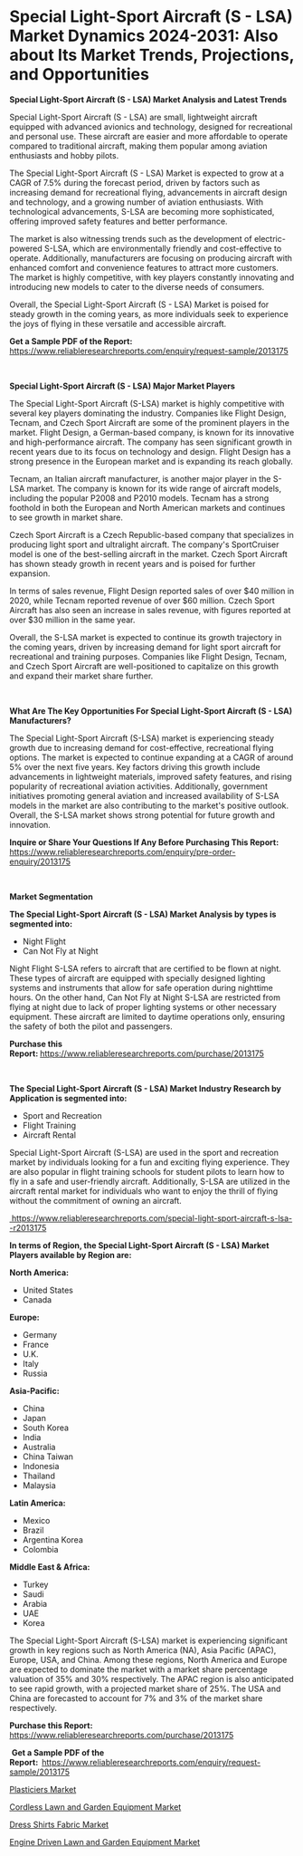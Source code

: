 <p><h1>Special Light-Sport Aircraft (S - LSA) Market Dynamics 2024-2031: Also about Its Market Trends, Projections, and Opportunities</h1></p><p><strong>Special Light-Sport Aircraft (S - LSA) Market Analysis and Latest Trends</strong></p>
<p><p>Special Light-Sport Aircraft (S - LSA) are small, lightweight aircraft equipped with advanced avionics and technology, designed for recreational and personal use. These aircraft are easier and more affordable to operate compared to traditional aircraft, making them popular among aviation enthusiasts and hobby pilots.</p><p>The Special Light-Sport Aircraft (S - LSA) Market is expected to grow at a CAGR of 7.5% during the forecast period, driven by factors such as increasing demand for recreational flying, advancements in aircraft design and technology, and a growing number of aviation enthusiasts. With technological advancements, S-LSA are becoming more sophisticated, offering improved safety features and better performance.</p><p>The market is also witnessing trends such as the development of electric-powered S-LSA, which are environmentally friendly and cost-effective to operate. Additionally, manufacturers are focusing on producing aircraft with enhanced comfort and convenience features to attract more customers. The market is highly competitive, with key players constantly innovating and introducing new models to cater to the diverse needs of consumers.</p><p>Overall, the Special Light-Sport Aircraft (S - LSA) Market is poised for steady growth in the coming years, as more individuals seek to experience the joys of flying in these versatile and accessible aircraft.</p></p>
<p><strong>Get a Sample PDF of the Report:&nbsp;</strong> <a href="https://www.reliableresearchreports.com/enquiry/request-sample/2013175">https://www.reliableresearchreports.com/enquiry/request-sample/2013175</a></p>
<p>&nbsp;</p>
<p><strong>Special Light-Sport Aircraft (S - LSA) Major Market Players</strong></p>
<p><p>The Special Light-Sport Aircraft (S-LSA) market is highly competitive with several key players dominating the industry. Companies like Flight Design, Tecnam, and Czech Sport Aircraft are some of the prominent players in the market. Flight Design, a German-based company, is known for its innovative and high-performance aircraft. The company has seen significant growth in recent years due to its focus on technology and design. Flight Design has a strong presence in the European market and is expanding its reach globally.</p><p>Tecnam, an Italian aircraft manufacturer, is another major player in the S-LSA market. The company is known for its wide range of aircraft models, including the popular P2008 and P2010 models. Tecnam has a strong foothold in both the European and North American markets and continues to see growth in market share.</p><p>Czech Sport Aircraft is a Czech Republic-based company that specializes in producing light sport and ultralight aircraft. The company's SportCruiser model is one of the best-selling aircraft in the market. Czech Sport Aircraft has shown steady growth in recent years and is poised for further expansion.</p><p>In terms of sales revenue, Flight Design reported sales of over $40 million in 2020, while Tecnam reported revenue of over $60 million. Czech Sport Aircraft has also seen an increase in sales revenue, with figures reported at over $30 million in the same year.</p><p>Overall, the S-LSA market is expected to continue its growth trajectory in the coming years, driven by increasing demand for light sport aircraft for recreational and training purposes. Companies like Flight Design, Tecnam, and Czech Sport Aircraft are well-positioned to capitalize on this growth and expand their market share further.</p></p>
<p>&nbsp;</p>
<p><strong>What Are The Key Opportunities For Special Light-Sport Aircraft (S - LSA) Manufacturers?</strong></p>
<p><p>The Special Light-Sport Aircraft (S-LSA) market is experiencing steady growth due to increasing demand for cost-effective, recreational flying options. The market is expected to continue expanding at a CAGR of around 5% over the next five years. Key factors driving this growth include advancements in lightweight materials, improved safety features, and rising popularity of recreational aviation activities. Additionally, government initiatives promoting general aviation and increased availability of S-LSA models in the market are also contributing to the market's positive outlook. Overall, the S-LSA market shows strong potential for future growth and innovation.</p></p>
<p><strong>Inquire or Share Your Questions If Any Before Purchasing This Report:</strong> <a href="https://www.reliableresearchreports.com/enquiry/pre-order-enquiry/2013175">https://www.reliableresearchreports.com/enquiry/pre-order-enquiry/2013175</a></p>
<p>&nbsp;</p>
<p><strong>Market Segmentation</strong></p>
<p><strong>The Special Light-Sport Aircraft (S - LSA) Market Analysis by types is segmented into:</strong></p>
<p><ul><li>Night Flight</li><li>Can Not Fly at Night</li></ul></p>
<p><p>Night Flight S-LSA refers to aircraft that are certified to be flown at night. These types of aircraft are equipped with specially designed lighting systems and instruments that allow for safe operation during nighttime hours. On the other hand, Can Not Fly at Night S-LSA are restricted from flying at night due to lack of proper lighting systems or other necessary equipment. These aircraft are limited to daytime operations only, ensuring the safety of both the pilot and passengers.</p></p>
<p><strong>Purchase this Report:&nbsp;</strong><a href="https://www.reliableresearchreports.com/purchase/2013175">https://www.reliableresearchreports.com/purchase/2013175</a></p>
<p>&nbsp;</p>
<p><strong>The Special Light-Sport Aircraft (S - LSA) Market Industry Research by Application is segmented into:</strong></p>
<p><ul><li>Sport and Recreation</li><li>Flight Training</li><li>Aircraft Rental</li></ul></p>
<p><p>Special Light-Sport Aircraft (S-LSA) are used in the sport and recreation market by individuals looking for a fun and exciting flying experience. They are also popular in flight training schools for student pilots to learn how to fly in a safe and user-friendly aircraft. Additionally, S-LSA are utilized in the aircraft rental market for individuals who want to enjoy the thrill of flying without the commitment of owning an aircraft.</p></p>
<p><a href="https://www.reliableresearchreports.com/special-light-sport-aircraft-s-lsa--r2013175">&nbsp;https://www.reliableresearchreports.com/special-light-sport-aircraft-s-lsa--r2013175</a></p>
<p><strong>In terms of Region, the Special Light-Sport Aircraft (S - LSA) Market Players available by Region are:</strong></p>
<p>
    <p> <strong> North America: </strong>
        <ul>
            <li>United States</li>
            <li>Canada</li>
        </ul>
        </p> 
    <p> <strong> Europe: </strong>
        <ul>
            <li>Germany</li>
            <li>France</li>
            <li>U.K.</li>
            <li>Italy</li>
            <li>Russia</li>
        </ul>
        </p> 
    <p> <strong> Asia-Pacific: </strong>
        <ul>
            <li>China</li>
            <li>Japan</li>
            <li>South Korea</li>
            <li>India</li>
            <li>Australia</li>
            <li>China Taiwan</li>
            <li>Indonesia</li>
            <li>Thailand</li>
            <li>Malaysia</li>
        </ul>
        </p> 
    <p> <strong> Latin America: </strong>
        <ul>
            <li>Mexico</li>
            <li>Brazil</li>
            <li>Argentina Korea</li>
            <li>Colombia</li>
        </ul>
        </p> 
    <p> <strong> Middle East & Africa: </strong>
        <ul>
            <li>Turkey</li>
            <li>Saudi</li>
            <li>Arabia</li>
            <li>UAE</li>
            <li>Korea</li>
        </ul>
    </p>
    </p>
<p><p>The Special Light-Sport Aircraft (S-LSA) market is experiencing significant growth in key regions such as North America (NA), Asia Pacific (APAC), Europe, USA, and China. Among these regions, North America and Europe are expected to dominate the market with a market share percentage valuation of 35% and 30% respectively. The APAC region is also anticipated to see rapid growth, with a projected market share of 25%. The USA and China are forecasted to account for 7% and 3% of the market share respectively.</p></p>
<p><strong>Purchase this Report: </strong><a href="https://www.reliableresearchreports.com/purchase/2013175">https://www.reliableresearchreports.com/purchase/2013175</a></p>
<p>&nbsp;<strong>Get a Sample PDF of the Report:&nbsp;&nbsp;</strong><a href="https://www.reliableresearchreports.com/enquiry/request-sample/2013175">https://www.reliableresearchreports.com/enquiry/request-sample/2013175</a></p>
<p><strong></strong></p>
<p><p><a href="https://www.linkedin.com/pulse/plasticiers-market-overview-global-trends-future-prospects-erqzf">Plasticiers Market</a></p><p><a href="https://github.com/brittnycachero596/Market-Research-Report-List-1/blob/main/cordless-lawn-and-garden-equipment-market.md">Cordless Lawn and Garden Equipment Market</a></p><p><a href="https://www.linkedin.com/pulse/dress-shirts-fabric-market-outlook-forecast-from-2024-2031-vf1ae">Dress Shirts Fabric Market</a></p><p><a href="https://github.com/ChloeConn57/Market-Research-Report-List-1/blob/main/engine-driven-lawn-and-garden-equipment-market.md">Engine Driven Lawn and Garden Equipment Market</a></p></p>